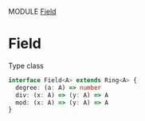 MODULE [Field](https://github.com/gcanti/fp-ts/blob/master/src/Field.ts)
# Field
Type class
```ts
interface Field<A> extends Ring<A> {
  degree: (a: A) => number
  div: (x: A) => (y: A) => A
  mod: (x: A) => (y: A) => A
}
```